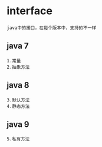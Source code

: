 # interface
    java中的接口，在每个版本中，支持的不一样
## java 7
    1.常量
    2.抽象方法
## java 8
    3.默认方法
    4.静态方法
## java 9
    5.私有方法